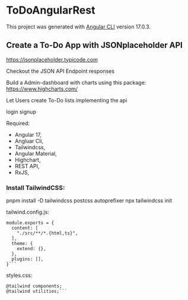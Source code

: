 # ToDoAngularRest

This project was generated with [Angular CLI](https://github.com/angular/angular-cli) version 17.0.3.

## Create a To-Do App with JSONplaceholder API

https://jsonplaceholder.typicode.com

Checkout the JSON API Endpoint responses

Build a Admin-dashboard with charts using this package:
https://www.highcharts.com/

Let Users create To-Do lists implementing the api

login signup

Required:

- Angular 17,
- Angluar Cli,
- Tailwindcss,
- Angular Material,
- Highchart,
- REST API,
- RxJS,

### Install TailwindCSS:

pnpm install -D tailwindcss postcss autoprefixer
npx tailwindcss init

tailwind.config.js:

````/** @type {import('tailwindcss').Config} */
module.exports = {
  content: [
    "./src/**/*.{html,ts}",
  ],
  theme: {
    extend: {},
  },
  plugins: [],
}```
````

styles.css:

````@tailwind base;
@tailwind components;
@tailwind utilities;```
````
